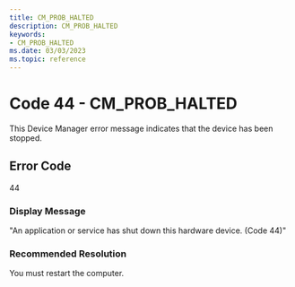 ```yaml
---
title: CM_PROB_HALTED
description: CM_PROB_HALTED
keywords:
- CM_PROB_HALTED
ms.date: 03/03/2023
ms.topic: reference
---
```


# Code 44 - CM_PROB_HALTED

This Device Manager error message indicates that the device has been stopped.

## Error Code

44

### Display Message

"An application or service has shut down this hardware device. (Code 44)"

### Recommended Resolution

You must restart the computer.
